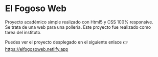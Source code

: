 # El Fogoso Web
Proyecto académico simple realizado con Html5 y CSS 100% responsive. Se trata de una web para una pollería. Este proyecto fue realizado como tarea del instituto.

Puedes ver el proyecto desplegado en el siguiente enlace 
👉 https://elfogosoweb.netlify.app